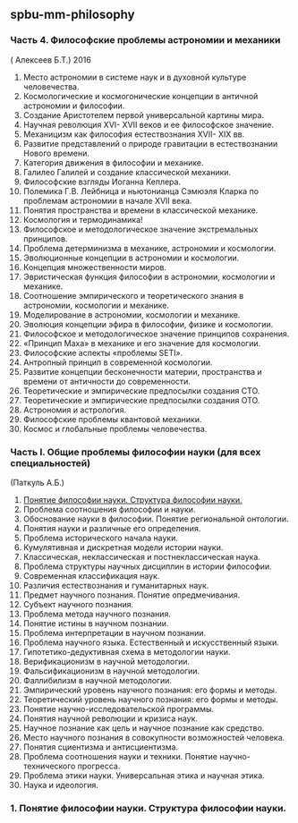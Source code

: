 ## spbu-mm-philosophy

### Часть 4.  Философские проблемы астрономии и механики 
( Алексеев Б.Т.)
2016

1.	Место астрономии в системе наук и в духовной культуре человечества.
2.	Космологические  и космогонические концепции в античной астрономии и философии.
3.	Создание Аристотелем первой универсальной картины мира.
4.	Научная революция  XVI- XVII веков и ее философское значение.
5.	Механицизм как философия естествознания XVII- XIX вв.
6.	Развитие представлений о природе гравитации в естествознании Нового времени.
7.	Категория движения в философии и механике.
8.	Галилео Галилей и создание классической механики.
9.	Философские взгляды Иоганна Кеплера.
10.	Полемика Г.В. Лейбница и ньютонианца Сэмюэля Кларка по проблемам астрономии в начале XVII века.
11.	Понятия пространства и времени в классической механике.
12.	Космология и термодинамика!
13.	Философское и методологическое значение экстремальных принципов.
14.	Проблема детерминизма в механике, астрономии и космологии.
15.	Эволюционные концепции в астрономии и космологии.
16.	Концепция множественности миров.
17.	Эвристическая функция философии в астрономии, космологии и механике.
18.	Соотношение эмпирического и теоретического знания в астрономии, космологии и механике.
19.	Моделирование в астрономии, космологии и механике.
20.	Эволюция концепции эфира в философии, физике и космологии.
21.	Философское и методологическое значение принципов сохранения.
22.	«Принцип Маха» в механике и его значение для космологии.
23.	Философские аспекты «проблемы SETI».
24.	Антропный принцип в современной космологии.
25.	Развитие концепции бесконечности материи, пространства и времени от античности до современности.
26.	Теоретические и эмпирические предпосылки создания СТО.
27.	Теоретические и эмпирические предпосылки создания ОТО.
28.	Астрономия и астрология.
29.	Философские проблемы квантовой механики.
30.	Космос и глобальные проблемы человечества.

### Часть I. Общие проблемы философии науки (для всех специальностей)
(Паткуль А.Б.)

1.  <a href="#I-1">Понятие философии науки. Структура философии науки.</a>
2.	Проблема соотношения философии и науки.
3.	Обоснование науки в философии. Понятие региональной онтологии. 
4.	Понятия науки и различные его определения.
5.	Проблема исторического начала науки.
6.	Кумулятивная и дискретная модели истории науки.
7.	Классическая, неклассическая и постнеклассическая наука.
8.	Проблема структуры научных дисциплин в истории философии.
9.	Современная классификация наук.
10.	Различия естествознания и гуманитарных наук.
11.	Предмет научного познания. Понятие опредмечивания.
12.	Субъект научного познания.
13.	Проблема метода научного познания.
14.	Понятие истины в научном познании.
15.	Проблема интерпретации в научном познании.
16.	Проблема научного языка. Естественный и искусственный языки.
17.	Гипотетико-дедуктивная схема в методологии науки.
18.	Верификационизм в научной методологии.
19.	Фальсификационизм в научной методологии.
20.	Фаллибилизм в научной методологии.
21.	Эмпирический уровень научного познания: его формы и методы.
22.	Теоретический уровень научного познания: его формы и методы.
23.	Понятие научно-исследовательской программы.
24.	Понятия научной революции и кризиса наук.
25.	Научное познание как цель и научное познание как средство.
26.	Место научного познания в совокупности возможностей человека. 
27.	Понятия сциентизма и антисциентизма.
28.	Проблема соотношения науки и техники. Понятие научно-технического прогресса.
29.	Проблема этики науки. Универсальная этика и научная этика.
30.	Наука и идеология.

<h3 id="I-1">1.	Понятие философии науки. Структура философии науки.</h3>

